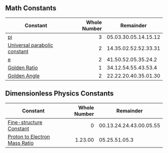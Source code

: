 ## Math Constants

Constant | Whole Number | Remainder
--- | ---: | ---
[pi](https://en.wikipedia.org/wiki/Pi) | 3 | 05.03.30.05.14.15.12
[Universal parabolic constant](https://en.wikipedia.org/wiki/Universal_parabolic_constant) | 2 | 14.35.02.52.52.33.31
[e](https://en.wikipedia.org/wiki/E_(mathematical_constant)) | 2 | 41.50.52.05.35.24.2
[Golden Ratio](https://en.wikipedia.org/wiki/Golden_ratio) | 1 | 34.12.54.55.43.53.4
[Golden Angle](https://en.wikipedia.org/wiki/Golden_angle) | 2 | 22.22.20.40.35.01.30

## Dimensionless Physics Constants

Constant | Whole Number | Remainder
--- | ---: | ---
[Fine-structure Constant](https://en.wikipedia.org/wiki/Fine-structure_constant) | 0 | 00.13.24.24.43.00.05.55
[Proton to Electron Mass Ratio](https://en.wikipedia.org/wiki/Proton-to-electron_mass_ratio) | 1.23.00 | 05.25.51.05.3
